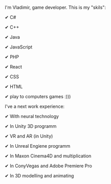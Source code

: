 I'm Vladimir, game developer. This is my "skils":

✔ C#

✔ C++

✔ Java

✔ JavaScript

✔ PHP

✔ React

✔ CSS

✔ HTML

✔ play to computers games :)))

I've a next work experience:

✔ With neural technology

✔ In Unity 3D programm

✔ VR and AR (in Unity)

✔ In Unreal Engiene programm

✔ In Maxon Cinema4D and multiplication

✔ In ConyVegas and Adobe Premiere Pro

✔ In 3D modelling and animating

